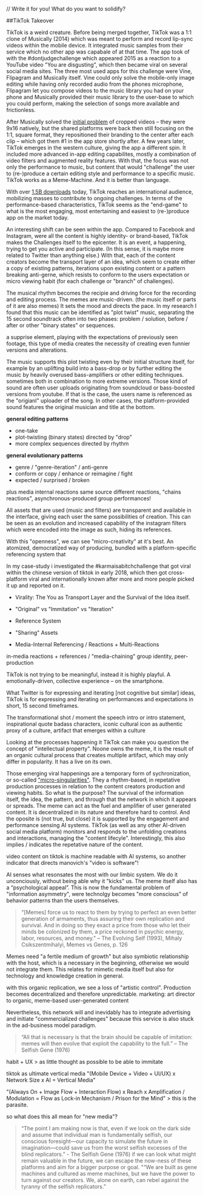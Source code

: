 // Write it for you! What do you want to solidify?

##TikTok Takeover

TikTok is a weird creature.
Before being merged together, TikTok was a 1:1 clone of Musically (2014) which was meant to perform and record lip-sync videos within the mobile device. It integrated music samples from their service which no other app was capabale of at that time. The app took of with the #dontjudgechallenge which appeared 2015 as a reaction to a YouTube video "You are disgusting", which then became viral on several social media sites. The three most used apps for this challenge were Vine, Flipagram and Musically itself. Vine could only solve the mobile-only image editing while having only recorded audio from the phones microphone, Flipagram let you compose videos to the music library you had on your phone and Musically provided their music library to the user-base to which you could perform, making the selection of songs more available and frictionless.

After Musically solved the [initial problem](4) of cropped videos – they were 9x16 natively, but the shared platforms were back then still focusing on the 1:1, square format, they repositioned their branding to the center after each clip – which got them #1 in the app store shortly after.
A few years later, TikTok emerges in the western culture, giving the app a different spin. It included more advanced in-app editing capabilites, mostly a combination of video filters and augmented reality features. With that, the focus was not only the performance to music, but content that would "challenge" the user to (re-)produce a certain editing style and performance to a specific music. TikTok works as a Meme-Machine. And it is better than language. 

With over [1.5B downloads](1) today, TikTok reaches an international audience, mobilizing masses to contribute to ongoing challenges. In terms of the performance-based characteristics, TikTok seems as the "end-game" to what is the most engaging, most entertaining and easiest to (re-)produce app on the market today.

An interesting shift can be seen within the app. Compared to Facebook and Instagram, were all the content is highly identity- or brand-based, TikTok makes the Challenges itself to the epicenter. It is an event, a happening, trying to get you active and participate. (In this sense, it is maybe more related to Twitter than anything else.) With that, each of the content creators become the transport layer of an idea, which seem to create either a copy of existing patterns, iterations upon existing content or a pattern breaking anti-gerne, which resists to conform to the users expectation or micro viewing habit (for each challenge or "branch" of challenges). 

The musical rhythm becomes the recipie and driving force for the recording and editing process.
The memes are music-driven. (the music itself or parts of it are also memes) It sets the mood and directs the pace. In my research I found that this music can be identified as "plot twist" music, separating the 15 second soundtrack often into two phases: problem / solution, before / after or other "binary states" or sequences.

a supprise element, playing with the expectations of previously seen footage, this type of media creates the necessity of creating even funnier versions and alterations. 

The music supports this plot twisting even by their initial structure itself, for example by an uplifting build into a bass-drop or by further editing the music by heavily overused bass-amplifiers or other editing techniques. sometimes both in combination to more extreme versions. Those kind of sound are often user uploads originating from soundcloud or bass-boosted versions from youtube. If that is the case, the users name is referenced as the "origianl" uploader of the song. In other cases, the platform-provided sound features the original musician and title at the bottom.


**general editing patterns**
- one-take
- plot-twisting (binary states) directed by "drop"
- more complex sequences directed by rhythm

**general evolutionary patterns**
- genre / "genre-iteration" / anti-genre
- conform or copy / enhance or reimagine / fight
- expected / surprised / broken

plus media internal reactions
same source different reactions, "chains reactions", asynchronous-produced group performances!


All assets that are used (music and filters) are transparent and available in the interface, giving each user the same possibilities of creation. This can be seen as an evolution and increased capability of the instagram filters which were encoded into the image as such, hiding its references.  

With this "openness", we can see "micro-creativity" at it's best. An atomized, democratized way of producing, bundled with a platform-specific referencing system that 


In my case-study i investigated the #karmaisabitchchallenge that got viral within the chinese version of tiktok in early 2018, which then got cross-platform viral and internationally known after more and more people picked it up and reported on it.  



- Virality: The You as Transport Layer and the Survival of the Idea itself.
- "Original" vs "Immitation" vs "Iteration" 

- Reference System
- "Sharing" Assets
- Media-Internal Referencing / Reactions + Multi-Reactions

in-media reactions + references / "media-chaining"
group identity, peer-production


TikTok is not trying to be meaningful, instead it is highly playful. A emotionally-driven, collective experience – on the smartphone. 

What Twitter is for expressing and iterating [not cognitive but similar] ideas, TikTok is for expressing and iterating on performances and expectations in short, 15 second timeframes.


The transformational shot / moment
the speech intro or intro statement, inspirational quote
badass characters, iconic 
cultural icon as authentic proxy of a culture, artifact that emerges within a culture 

Looking at the processes happening it TikTok can make you question the concept of "intellectual property". Noone owns the meme, it is the result of an organic cultural process that creates multiple artifact, which may only differ in popularity. It has a live on its own.

Those emerging viral happenings are a temporary form of sychronization, or so-called ["micro-singularities"](2). They a rhythm-based, in repetative production processes in relation to the content creators production and viewing habits. So what is the purpose? The survival of the information itself, the idea, the pattern, and through that the network in which it appears or spreads. The meme can act as the fuel and amplifier of user generated content. It is decentralized in its nature and therefore hard to control. And the oposite is (not true, but close) it is supported by the engagement and performance sensing AI systems. 
TikTok (as well as any other AI-driven social media platform) monitors and responds to the unfolding creations and interactions, managing the "content lifecyle". Interestingly, this also implies / indicates the repetative nature of the content.

video content on tiktok is machine readable with AI systems, so another indicator that directs manovich's "video is software"! 

AI senses what resonsates the most with our limbic system. We do it unconciously, without being able why it "kicks" us. The meme itself also has a “psychological appeal”. This is now the fundamental problem of "information asymmetry", were technolgy becomes "more conscious" of behavior patterns than the users themselves.


> "[Memes] force us to react to them by trying to perfect an even better generation of armaments, thus assuring their own replication and survival. And in doing so they exact a price from those who let their minds be colonized by them, a price reckoned in psychic energy, labor, resources, and money." – The Evolving Self (1993), Mihaly Csikszentmihalyi, Memes vs Genes, p. 126

Memes need "a fertile medium of growth" but also symbiotic relationship with the host, which is a necessary in the beginning, otherwise we would not integrate them. This relates for mimetic media itself but also for technology and knowledge creation in general.


with this organic replication, we see a loss of "artistic control". Production becomes decentralized and therefore unpredictable. 
marketing: art director to organic, meme-based user-generated content

Nevertheless, this network will and inevidably has to integrate advertising and initiate "commercialized challenges" because this service is also stuck in the ad-business model paradigm. 


> “All that is necessary is that the brain should be capable of imitation: memes will then evolve that exploit the capability to the full.” – The Selfish Gene (1976)

habit + UX > as little thought as possible to be able to immitate  


tiktok as ultimate vertical media
"(Mobile Device + Video + UI/UX) x Network Size x AI = Vertical Media"  

"(Always On + Image Flow + Interaction Flow) x Reach x Amplification / Modulation = Flow as Lock-in Mechanism / Prison for the Mind" > this is the parasite.


so what does this all mean for "new media"?
> “The point I am making now is that, even if we look on the dark side and assume that individual man is fundamentally selfish, our conscious foresight—our capacity to simulate the future in imagination—could save us from the worst selfish excesses of the blind replicators.” - The Selfish Gene (1976)
if we can look what might remain valuable in the future, we can escape the now-ness of these platforms and aim for a bigger purpose or goal.
> "“We are built as gene machines and cultured as meme machines, but we have the power to turn against our creators. We, alone on earth, can rebel against the tyranny of the selfish replicators.”


[1]: https://web.archive.org/web/20191116161829/https://www.cnet.com/news/tiktok-hits-1-5-billion-downloads-report-says/
[2]: https://web.archive.org/web/20190407203813/https://www.fastcompany.com/3047798/welcome-to-the-age-of-the-micro-singularity
[3]: https://web.archive.org/web/20180722215334/http://www.bytedance.com/ai/
[4]: https://web.archive.org/web/20171107015536/https://www.businessinsider.com/what-is-musically-2016-5?international=true&r=US&IR=T